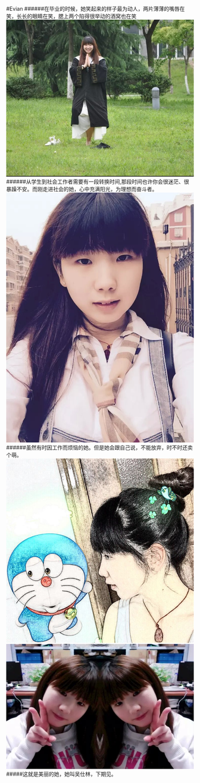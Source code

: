 #Evian
######在毕业的时候，她笑起来的样子最为动人，两片薄薄的嘴唇在笑，长长的眼睛在笑，腮上两个陷得很举动的酒窝也在笑
![Screenshot of  Example](1.png )
######从学生到社会工作者需要有一段转换时间,那段时间也许你会很迷茫、很暴躁不安。而刚走进社会的她，心中充满阳光，为理想而奋斗者。
![Screenshot of  Example](2.png )
######虽然有时因工作而烦恼的她。但是她会跟自己说，不能放弃，时不时还卖个萌。
![Screenshot of  Example](3.jpeg )
![Screenshot of  Example](4.png )
#####这就是美丽的她，她叫吴仕林，下期见。